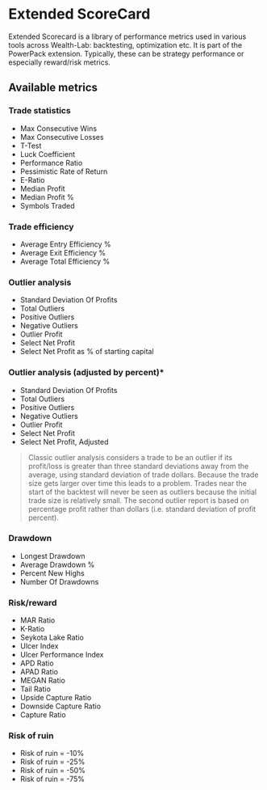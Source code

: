 # Extended ScoreCard

Extended Scorecard is a library of performance metrics used in various tools across Wealth-Lab: backtesting, optimization etc. It is part of the PowerPack extension. Typically, these can be strategy performance or especially reward/risk metrics. 

## Available metrics

### Trade statistics
- Max Consecutive Wins
- Max Consecutive Losses
- T-Test
- Luck Coefficient
- Performance Ratio
- Pessimistic Rate of Return
- E-Ratio
- Median Profit
- Median Profit %
- Symbols Traded

### Trade efficiency
- Average Entry Efficiency %
- Average Exit Efficiency %
- Average Total Efficiency %

### Outlier analysis
- Standard Deviation Of Profits
- Total Outliers
- Positive Outliers
- Negative Outliers
- Outlier Profit
- Select Net Profit
- Select Net Profit as % of starting capital
            
### Outlier analysis (adjusted by percent)*
- Standard Deviation Of Profits
- Total Outliers
- Positive Outliers
- Negative Outliers
- Outlier Profit
- Select Net Profit
- Select Net Profit, Adjusted

> Classic outlier analysis considers a trade to be an outlier if its profit/loss is greater than three standard deviations away from the average, using standard deviation of trade dollars. Because the trade size gets larger over time this leads to a problem. Trades near the start of the backtest will never be seen as outliers because the initial trade size is relatively small. The second outlier report is based on percentage profit rather than dollars (i.e. standard deviation of profit percent).

### Drawdown
- Longest Drawdown
- Average Drawdown %
- Percent New Highs
- Number Of Drawdowns

### Risk/reward
- MAR Ratio
- K-Ratio
- Seykota Lake Ratio
- Ulcer Index
- Ulcer Performance Index
- APD Ratio
- APAD Ratio
- MEGAN Ratio
- Tail Ratio
- Upside Capture Ratio
- Downside Capture Ratio
- Capture Ratio

### Risk of ruin
- Risk of ruin = -10%
- Risk of ruin = -25%
- Risk of ruin = -50%
- Risk of ruin = -75%
